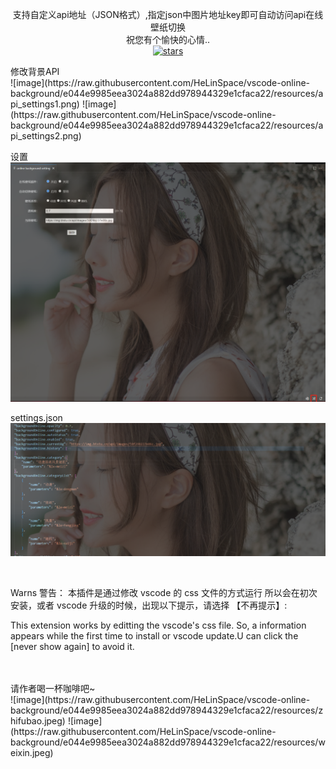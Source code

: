 <p align="center">
支持自定义api地址（JSON格式）,指定json中图片地址key即可自动访问api在线壁纸切换
<br/>
祝您有个愉快的心情..
<br/>
<a href="https://github.com/HeLinSpace/vscode-online-background">
<img src="https://img.shields.io/github/stars/HeLinSpace/vscode-online-background" alt="stars">
</a>

</p>
修改背景API
<br/>
![image](https://raw.githubusercontent.com/HeLinSpace/vscode-online-background/e044e9985eea3024a882dd978944329e1cfaca22/resources/api_settings1.png)
![image](https://raw.githubusercontent.com/HeLinSpace/vscode-online-background/e044e9985eea3024a882dd978944329e1cfaca22/resources/api_settings2.png)
<br/>

设置
<br/>
![image](https://raw.githubusercontent.com/HeLinSpace/vscode-online-background/e044e9985eea3024a882dd978944329e1cfaca22/resources/setting_20230718140813.png)
<br/>

settings.json
![image](https://raw.githubusercontent.com/HeLinSpace/vscode-online-background/e044e9985eea3024a882dd978944329e1cfaca22/resources/setting_json_20230718141150.png)

<br/>

Warns 警告：
本插件是通过修改 vscode 的 css 文件的方式运行
所以会在初次安装，或者 vscode 升级的时候，出现以下提示，请选择 【不再提示】:

This extension works by editting the vscode's css file.
So, a information appears while the first time to install or vscode update.U can click the [never show again] to avoid it.

<br/>
<br/>
请作者喝一杯咖啡吧~

<br/>
![image](https://raw.githubusercontent.com/HeLinSpace/vscode-online-background/e044e9985eea3024a882dd978944329e1cfaca22/resources/zhifubao.jpeg)
![image](https://raw.githubusercontent.com/HeLinSpace/vscode-online-background/e044e9985eea3024a882dd978944329e1cfaca22/resources/weixin.jpeg)

</p>


